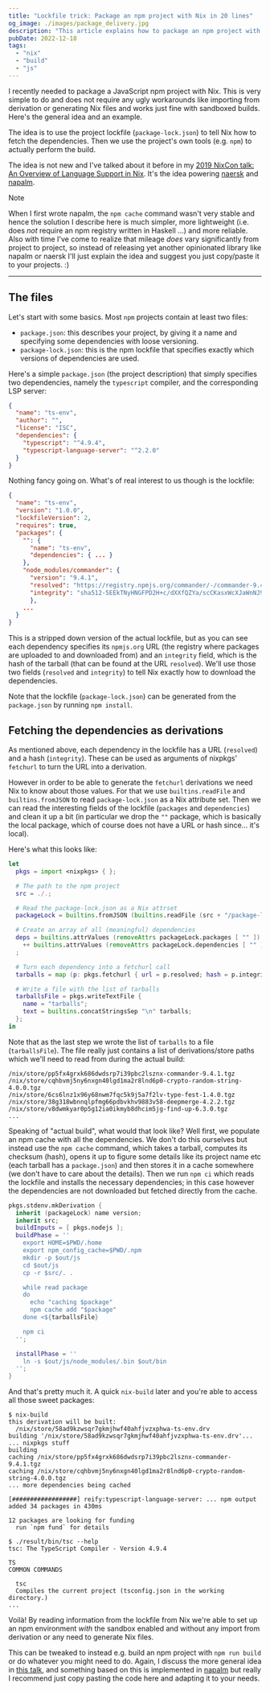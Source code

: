 ```yaml
---
title: "Lockfile trick: Package an npm project with Nix in 20 lines"
og_image: ./images/package_delivery.jpg
description: "This article explains how to package an npm project with Nix by using information from the lockfile directly to download the dependencies."
pubDate: 2022-12-18
tags:
  - "nix"
  - "build"
  - "js"
---
```


I recently needed to package a JavaScript npm project with Nix. This is very simple to do and does not require any ugly workarounds like importing from derivation or generating Nix files and works just fine with sandboxed builds. Here's the general idea and an example.

<!--more-->

The idea is to use the project lockfile (`package-lock.json`) to tell Nix how to fetch the dependencies. Then we use the project's own tools (e.g. `npm`) to actually perform the build.

The idea is not new and I've talked about it before in my [2019 NixCon talk: An Overview of Language Support in Nix](https://nmattia.com/posts/2019-11-12-language-support-overview-nixcon.html). It's the idea powering [naersk](https://github.com/nix-community/naersk) and [napalm](https://github.com/nix-community/napalm).

> [!NOTE]
>
> When I first wrote napalm, the `npm cache` command wasn't very stable and hence the solution I describe here is much simpler, more lightweight (i.e. does _not_ require an npm registry written in Haskell ...) and more reliable. Also with time I've come to realize that mileage _does_ vary significantly from project to project, so instead of releasing yet another opinionated library like napalm or naersk I'll just explain the idea and suggest you just copy/paste it to your projects. :)

---

## The files

Let's start with some basics. Most `npm` projects contain at least two files:

- `package.json`: this describes your project, by giving it a name and specifying some dependencies with loose versioning.
- `package-lock.json`: this is the npm lockfile that specifies exactly which versions of dependencies are used.

Here's a simple `package.json` (the project description) that simply specifies two dependencies, namely the `typescript` compiler, and the corresponding LSP server:

```json
{
  "name": "ts-env",
  "author": "",
  "license": "ISC",
  "dependencies": {
    "typescript": "^4.9.4",
    "typescript-language-server": "^2.2.0"
  }
}
```

Nothing fancy going on. What's of real interest to us though is the lockfile:

```json
{
  "name": "ts-env",
  "version": "1.0.0",
  "lockfileVersion": 2,
  "requires": true,
  "packages": {
    "": {
      "name": "ts-env",
      "dependencies": { ... }
    },
    "node_modules/commander": {
      "version": "9.4.1",
      "resolved": "https://registry.npmjs.org/commander/-/commander-9.4.1.tgz",
      "integrity": "sha512-5EEkTNyHNGFPD2H+c/dXXfQZYa/scCKasxWcXJaWnNJ99pnQN9Vnmqow+p+PlFPE63Q6mThaZws1T+HxfpgtPw==",
      },
    ...
  }
}
```

This is a stripped down version of the actual lockfile, but as you can see each dependency specifies its `npmjs.org` URL (the registry where packages are uploaded to and downloaded from) and an `integrity` field, which is the hash of the tarball (that can be found at the URL `resolved`). We'll use those two fields (`resolved` and `integrity`) to tell Nix exactly how to download the dependencies.

Note that the lockfile (`package-lock.json`) can be generated from the `package.json` by running `npm install`.

## Fetching the dependencies as derivations

As mentioned above, each dependency in the lockfile has a URL (`resolved`) and a hash (`integrity`). These can be used as arguments of nixpkgs' `fetchurl` to turn the URL into a derivation.

However in order to be able to generate the `fetchurl` derivations we need Nix to know about those values. For that we use `builtins.readFile` and `builtins.fromJSON` to read `package-lock.json` as a Nix attribute set. Then we can read the interesting fields of the lockfile (`packages` and `dependencies`) and clean it up a bit (in particular we drop the `""` package, which is basically the local package, which of course does not have a URL or hash since... it's local).

Here's what this looks like:

```nix
let
  pkgs = import <nixpkgs> { };

  # The path to the npm project
  src = ./.;

  # Read the package-lock.json as a Nix attrset
  packageLock = builtins.fromJSON (builtins.readFile (src + "/package-lock.json"));

  # Create an array of all (meaningful) dependencies
  deps = builtins.attrValues (removeAttrs packageLock.packages [ "" ])
    ++ builtins.attrValues (removeAttrs packageLock.dependencies [ "" ])
  ;

  # Turn each dependency into a fetchurl call
  tarballs = map (p: pkgs.fetchurl { url = p.resolved; hash = p.integrity; }) deps;

  # Write a file with the list of tarballs
  tarballsFile = pkgs.writeTextFile {
    name = "tarballs";
    text = builtins.concatStringsSep "\n" tarballs;
  };
in
```

Note that as the last step we wrote the list of `tarballs` to a file (`tarballsFile`). The file really just contains a list of derivations/store paths which we'll need to read from during the actual build:

```
/nix/store/pp5fx4grxk686dwdsrp7i39pbc2lsznx-commander-9.4.1.tgz
/nix/store/cqhbvmj5ny6nxgn40lgd1ma2r8lnd6p0-crypto-random-string-4.0.0.tgz
/nix/store/6cs6lnz1x96y68nwm7fqc5k9j5a7f2lv-type-fest-1.4.0.tgz
/nix/store/38g318wbnnqlpfmg66pdbvkhv9883v58-deepmerge-4.2.2.tgz
/nix/store/v8dwmkyar0p5g12ia0ikmyb8dhcim5jg-find-up-6.3.0.tgz
...
```

Speaking of "actual build", what would that look like? Well first, we populate an npm cache with all the dependencies. We don't do this ourselves but instead use the `npm cache` command, which takes a tarball, computes its checksum (hash), opens it up to figure some details like its project name etc (each tarball has a `package.json`) and then stores it in a cache somewhere (we don't have to care about the details). Then we run `npm ci` which reads the lockfile and installs the necessary dependencies; in this case however the dependencies are not downloaded but fetched directly from the cache.

```nix
pkgs.stdenv.mkDerivation {
  inherit (packageLock) name version;
  inherit src;
  buildInputs = [ pkgs.nodejs ];
  buildPhase = ''
    export HOME=$PWD/.home
    export npm_config_cache=$PWD/.npm
    mkdir -p $out/js
    cd $out/js
    cp -r $src/. .

    while read package
    do
      echo "caching $package"
      npm cache add "$package"
    done <${tarballsFile}

    npm ci
  '';

  installPhase = ''
    ln -s $out/js/node_modules/.bin $out/bin
  '';
}
```

And that's pretty much it. A quick `nix-build` later and you're able to access all those sweet packages:

```shell
$ nix-build
this derivation will be built:
  /nix/store/58ad9kzwsqr7gkmjhwf40ahfjvzxphwa-ts-env.drv
building '/nix/store/58ad9kzwsqr7gkmjhwf40ahfjvzxphwa-ts-env.drv'...
... nixpkgs stuff
building
caching /nix/store/pp5fx4grxk686dwdsrp7i39pbc2lsznx-commander-9.4.1.tgz
caching /nix/store/cqhbvmj5ny6nxgn40lgd1ma2r8lnd6p0-crypto-random-string-4.0.0.tgz
... more dependencies being cached

[##################] reify:typescript-language-server: ... npm output
added 34 packages in 430ms

12 packages are looking for funding
  run `npm fund` for details

$ ./result/bin/tsc --help
tsc: The TypeScript Compiler - Version 4.9.4
                                                                                      TS
COMMON COMMANDS

  tsc
  Compiles the current project (tsconfig.json in the working directory.)
...
```

Voilà! By reading information from the lockfile from Nix we're able to set up an npm environment _with_ the sandbox enabled and without any import from derivation or any need to generate Nix files.

This can be tweaked to instead e.g. build an npm project with `npm run build` or do whatever you might need to do. Again, I discuss the more general idea in [this talk](https://nmattia.com/posts/2019-11-12-language-support-overview-nixcon.html), and something based on this is implemented in [napalm](https://github.com/nix-community/napalm) but really I recommend just copy pasting the code here and adapting it to your needs.

